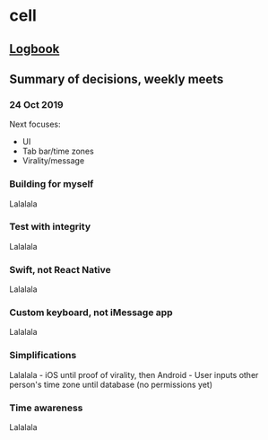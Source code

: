 # cell

## [Logbook](Logbook/Logbook.md)

## Summary of decisions, weekly meets

### 24 Oct 2019
Next focuses:
- UI
- Tab bar/time zones
- Virality/message

### Building for myself
Lalalala

### Test with integrity
Lalalala

### Swift, not React Native
Lalalala

### Custom keyboard, not iMessage app
Lalalala

### Simplifications
Lalalala - iOS until proof of virality, then Android - User inputs other person's time zone until database (no permissions yet)

### Time awareness
Lalalala 
